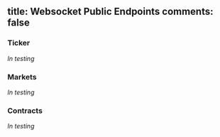 title: Websocket Public Endpoints
comments: false
---

### Ticker

*In testing*

### Markets

*In testing*

### Contracts

*In testing*
